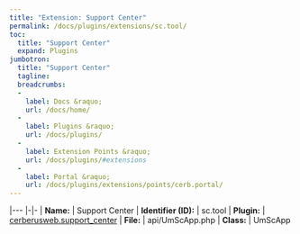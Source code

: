 ```yaml
---
title: "Extension: Support Center"
permalink: /docs/plugins/extensions/sc.tool/
toc:
  title: "Support Center"
  expand: Plugins
jumbotron:
  title: "Support Center"
  tagline: 
  breadcrumbs:
  -
    label: Docs &raquo;
    url: /docs/home/
  -
    label: Plugins &raquo;
    url: /docs/plugins/
  -
    label: Extension Points &raquo;
    url: /docs/plugins/#extensions
  -
    label: Portal &raquo;
    url: /docs/plugins/extensions/points/cerb.portal/
---
```


|---
|-|-
| **Name:** | Support Center
| **Identifier (ID):** | sc.tool
| **Plugin:** | [cerberusweb.support_center](/docs/plugins/cerberusweb.support_center/)
| **File:** | api/UmScApp.php
| **Class:** | UmScApp

